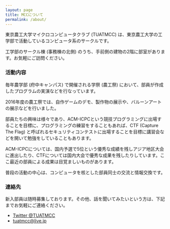 ```yaml
---
layout: page
title: MCCについて
permalink: /about/
---
```


東京農工大学マイクロコンピュータクラブ (TUATMCC) は、東京農工大学の工学部で活動しているコンピュータ系のサークルです。

工学部のサークル棟 (事務棟の北側) のうち、手前側の建物の2階に部室があります。お気軽にご訪問ください。

### 活動内容

毎年農学部 (府中キャンパス) で開催される学祭 (農工祭) において、部員が作成したプログラムの実演などを行なっています。

2016年度の農工祭では、自作ゲームのデモ、製作物の展示や、バルーンアートの展示などを行いました。

部員たちの興味は様々であり、ACM-ICPCという競技プログラミングに出場することを目標に、プログラミングの練習をすることもあれば、CTF (Capture The Flag) と呼ばれるセキュリティコンテストに出場することを目標に講習会などを開いて勉強をしていることもあります。

ACM-ICPCについては、国内予選で5位という優秀な成績を残しアジア地区大会に進出したり、CTFについては国内大会で優秀な成果を残したりしています。ここ最近の部員による成果は目覚ましいものがあります。

普段の活動の中心は、コンピュータを核とした部員同士の交流と情報交換です。

### 連絡先

新入部員は随時募集しております。その他、話を聞いてみたいという方は、下記までお気軽にご連絡ください。

* [Twitter @TUATMCC](https://twitter.com/TUATMCC)
* [tuatmcc@live.jp](<mailto:tuatmcc@live.jp>)
